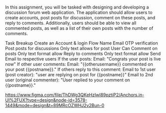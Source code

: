 In this assignment, you will be tasked with designing and developing a discussion forum web application. The application should allow users to create accounts, post posts for discussion, comment on these posts, and reply to comments.
Additionally, users should be able to view all commented posts, as well as a list of their own posts with the number of comments.

Task Breakup
Create an Account & login Flow
Name
Email
OTP verification
Post posts for discussions
Only text allows for post
User Can Comment on posts
Only text format allow
Reply to comments
Only text format allow
Send Email to respective users
If the user posts:
Email: "Congrats your post is live now"
If other user comments:
Email: "{{otherusername}} commented on your post {{postname}}."
If others reply to this comment:
Email to 1st user (post creator): "user are replying on post for {{postname}}"
Email to 2nd user (original commenter): "User replied to your comment on {{postname}}."


https://www.figma.com/file/ThDWg3QKeHzIwI89pztiP2/Anchors.in-UI%2FUX?type=design&node-id=3578-1449&mode=design&t=89MRcOZWHJ2v2Bun-0
